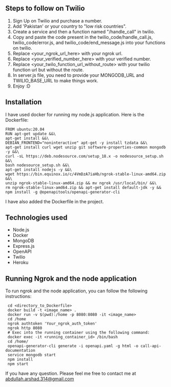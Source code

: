 ## Steps to follow on Twilio

1. Sign Up on Twilio and purchase a number.
2. Add 'Pakistan' or your country to "low risk countries".
3. Create a service and then a function named "/handle_call" in twilio.
4. Copy and paste the code present in the twilio_code/handle_call.js, twilio_code/error.js, and twilio_code/end_message.js into your functions on twilio.
5. Replace <your_ngrok_url_here> with your ngrok url.
6. Replace <your_verified_number_here> with your verified number.
7. Replace <your_twilo_function_url_without_route> with your twilio function url but without the route.
8. In server.js file, you need to provide your MONGODB_URL and TWILIO_BASE_URL to make things work.
6. Enjoy :D

## Installation

I have used docker for running my node.js application. Here is the Dockerfile:

```
FROM ubuntu:20.04
RUN apt-get update &&\
apt-get install &&\
DEBIAN_FRONTEND="noninteractive" apt-get -y install tzdata &&\
apt-get install curl wget unzip git software-properties-common mongodb -y &&\
curl -sL https://deb.nodesource.com/setup_18.x -o nodesource_setup.sh &&\
bash nodesource_setup.sh &&\
apt-get install nodejs -y &&\
wget https://bin.equinox.io/c/4VmDzA7iaHb/ngrok-stable-linux-amd64.zip &&\
unzip ngrok-stable-linux-amd64.zip && mv ngrok /usr/local/bin/ &&\
rm ngrok-stable-linux-amd64.zip && apt-get install default-jdk -y && npm install -g @openapitools/openapi-generator-cli
```
I have also added the Dockerfile in the project.

## Technologies used
* Node.js
* Docker
* MongoDB
* Express.js
* OpenAPI
* Twilio
* Heroku

## Running Ngrok and the node application

To run ngrok and the node application, you can follow the following instructions:

```
 cd <directory_to_Dockerfile>
 docker build -t <image_name> . 
 docker run -v $(pwd):/home -p 8080:8080 -it <image_name>
 cd /home
 ngrok authtoken 'Your_ngrok_auth_token'
 ngrok http 8080
 # Exec into the running container using the following command:
 docker exec -it <running_container_id> /bin/bash 
 cd /home/
 openapi-generator-cli generate -i openapi.yaml -g html -o call-api-documentation
 service mongodb start
 npm install
 npm start
```

If you have any question. Please feel me free to contact me at abdullah.arshad.314@gmail.com
